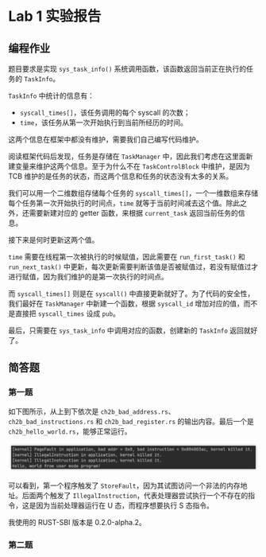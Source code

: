 # Lab 1 实验报告

## 编程作业

题目要求是实现 `sys_task_info()` 系统调用函数，该函数返回当前正在执行的任务的 `TaskInfo`。

`TaskInfo` 中统计的信息有：

- `syscall_times[]`，该任务调用的每个 syscall 的次数；
- `time`，该任务从第一次开始执行到当前所经历的时间。

这两个信息在框架中都没有维护，需要我们自己编写代码维护。

阅读框架代码后发现，任务是存储在 `TaskManager` 中，因此我们考虑在这里面新建变量来维护这两个信息。至于为什么不在 `TaskControlBlock` 中维护，是因为 TCB 维护的是任务的状态，而这两个信息和任务的状态没有太多的关系。

我们可以用一个二维数组存储每个任务的 `syscall_times[]`，一个一维数组来存储每个任务第一次开始执行的时间点，`time` 就等于当前时间减去这个值。除此之外，还需要新建对应的 getter 函数，来根据 `current_task` 返回当前任务的信息。

接下来是何时更新这两个值。

`time` 需要在线程第一次被执行的时候赋值，因此需要在 `run_first_task()` 和 `run_next_task()` 中更新，每次更新需要判断该值是否被赋值过，若没有赋值过才进行赋值，因为我们维护的是第一次执行的时间点。

而 `syscall_times[]` 则是在 `syscall()` 中直接更新就好了。为了代码的安全性，我们最好在 `TaskManager` 中新建一个函数，根据 `syscall_id` 增加对应的值，而不是直接把 `syscall_times` 设成 `pub`。

最后，只需要在 `sys_task_info` 中调用对应的函数，创建新的 `TaskInfo` 返回就好了。

## 简答题

### 第一题

如下图所示，从上到下依次是 `ch2b_bad_address.rs`、`ch2b_bad_instructions.rs` 和 `ch2b_bad_register.rs` 的输出内容。最后一个是 `ch2b_hello_world.rs`，能够正常运行。

![error](2024-04-27-22-58-16.png)

可以看到，第一个程序触发了 `StoreFault`，因为其试图访问一个非法的内存地址。后面两个触发了 `IllegalInstruction`，代表处理器尝试执行一个不存在的指令，这是因为当前处理器运行在 U 态，而程序想要执行 S 态指令。

我使用的 RUST-SBI 版本是 0.2.0-alpha.2。

### 第二题

